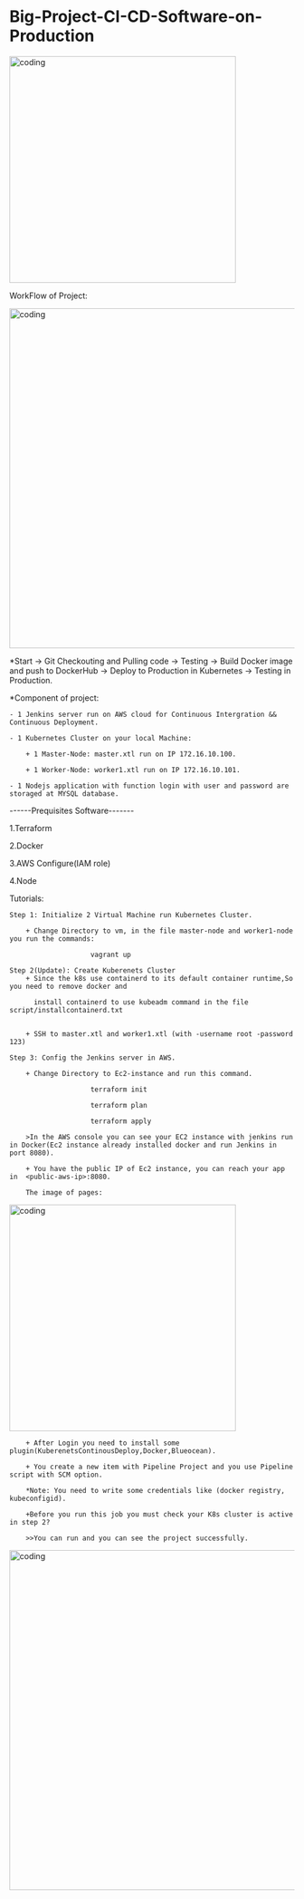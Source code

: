 # Big-Project-CI-CD-Software-on-Production

<img align = "center" alt = "coding" width = "400" src = "https://res.cloudinary.com/dtbudl0yx/image/fetch/w_2000,f_auto,q_auto,c_fit/https://adamtheautomator.com/content/images/size/w2000/2019/12/jenkins-powershell.png">


WorkFlow of Project:

<img align = "center" alt = "coding" width = "600" src = "https://blogger.googleusercontent.com/img/b/R29vZ2xl/AVvXsEjo12kzpGxAUXGK93c_6xvDY5jGHfugEyklNfk4hSkOG-k0VLbpyUn12T1_hLb_6ULHrvc9c6lyfruKLttlEFsWj1kXemLeZf9z2Oz7xFs-WfDg3D8XHW4Dw2tnSYpNxn_BrXRxPUYf_b5Hu6pkydY2k72XgW5F9lMOxhYdAwXy9O60IucVfkoV87q-Mw-P/s981/jenkins_workflow.png"> 


*Start -> Git Checkouting and Pulling code -> Testing -> Build Docker image and push to DockerHub -> Deploy to Production in Kubernetes -> Testing in Production.

*Component of project:

    - 1 Jenkins server run on AWS cloud for Continuous Intergration &&  Continuous Deployment.

    - 1 Kubernetes Cluster on your local Machine: 

        + 1 Master-Node: master.xtl run on IP 172.16.10.100.

        + 1 Worker-Node: worker1.xtl run on IP 172.16.10.101.

    - 1 Nodejs application with function login with user and password are storaged at MYSQL database.


------Prequisites Software-------

1.Terraform

2.Docker

3.AWS Configure(IAM role)

4.Node

Tutorials:

    Step 1: Initialize 2 Virtual Machine run Kubernetes Cluster.
        
        + Change Directory to vm, in the file master-node and worker1-node you run the commands:

                        vagrant up

    Step 2(Update): Create Kuberenets Cluster 
        + Since the k8s use containerd to its default container runtime,So you need to remove docker and 

          install containerd to use kubeadm command in the file script/installcontainerd.txt

                
        + SSH to master.xtl and worker1.xtl (with -username root -password 123)

    Step 3: Config the Jenkins server in AWS.

        + Change Directory to Ec2-instance and run this command.

                        terraform init
        
                        terraform plan

                        terraform apply
        
        >In the AWS console you can see your EC2 instance with jenkins run in Docker(Ec2 instance already installed docker and run Jenkins in port 8080).

        + You have the public IP of Ec2 instance, you can reach your app in  <public-aws-ip>:8080.

        The image of pages:

<img align = "center" alt = "coding" width = "400" src = "https://benmatselby.dev/img/jenkins-login-admin.png">

        + After Login you need to install some plugin(KuberenetsContinousDeploy,Docker,Blueocean).

        + You create a new item with Pipeline Project and you use Pipeline script with SCM option.

        *Note: You need to write some credentials like (docker registry, kubeconfigid).

        +Before you run this job you must check your K8s cluster is active in step 2?

        >>You can run and you can see the project successfully.

<img align = "center" alt = "coding" width = "600" src = "https://blogger.googleusercontent.com/img/b/R29vZ2xl/AVvXsEjo12kzpGxAUXGK93c_6xvDY5jGHfugEyklNfk4hSkOG-k0VLbpyUn12T1_hLb_6ULHrvc9c6lyfruKLttlEFsWj1kXemLeZf9z2Oz7xFs-WfDg3D8XHW4Dw2tnSYpNxn_BrXRxPUYf_b5Hu6pkydY2k72XgW5F9lMOxhYdAwXy9O60IucVfkoV87q-Mw-P/s981/jenkins_workflow.png"> 



